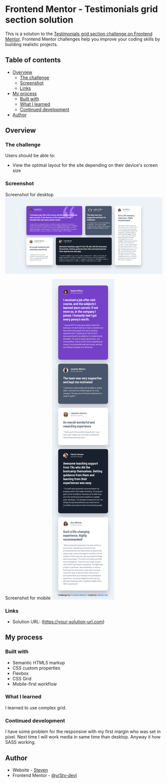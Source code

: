 # Frontend Mentor - Testimonials grid section solution

This is a solution to the [Testimonials grid section challenge on Frontend Mentor](https://www.frontendmentor.io/challenges/testimonials-grid-section-Nnw6J7Un7). Frontend Mentor challenges help you improve your coding skills by building realistic projects.

## Table of contents

- [Overview](#overview)
  - [The challenge](#the-challenge)
  - [Screenshot](#screenshot)
  - [Links](#links)
- [My process](#my-process)
  - [Built with](#built-with)
  - [What I learned](#what-i-learned)
  - [Continued development](#continued-development)
- [Author](#author)

## Overview

### The challenge

Users should be able to:

- View the optimal layout for the site depending on their device's screen size

### Screenshot

Screenshot for desktop
![](.//project%20screenshot/Screenshot%20for%20desktop.png)

Screenshot for mobile
![](.//project%20screenshot/Screenshot%20for%20mobile.png)

### Links

- Solution URL: (https://your-solution-url.com)

## My process

### Built with

- Semantic HTML5 markup
- CSS custom properties
- Flexbox
- CSS Grid
- Mobile-first workflow

### What I learned

I learned to use complex grid.

### Continued development

I have some problem for the responsive with my first margin who was set in pixel. Next time I will work media in same time than desktop. Anyway it how SASS working.

## Author

- Website - [Steven](https://github.com/Stv-devl)
- Frontend Mentor - [@y/Stv-devl](https://www.frontendmentor.io/profile/Stv-devl)
